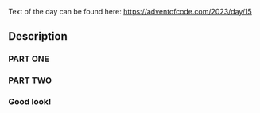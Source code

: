 ﻿Text of the day can be found here:
https://adventofcode.com/2023/day/15

## Description

### PART ONE

### PART TWO

### Good look!
